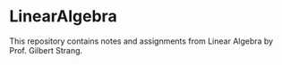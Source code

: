 # LinearAlgebra
This repository contains notes and assignments from Linear Algebra by Prof. Gilbert Strang.
